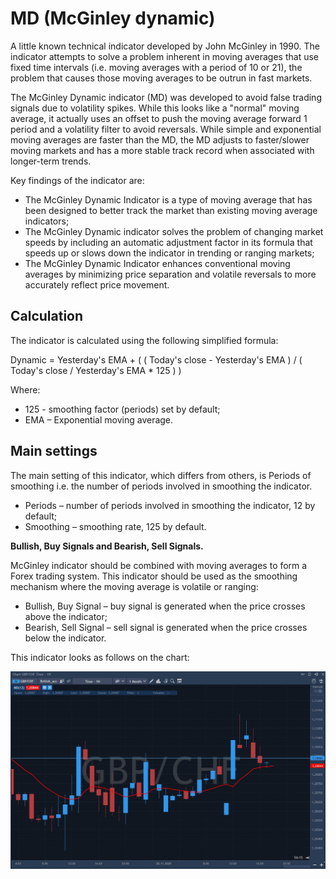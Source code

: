 # MD \(McGinley dynamic\)

A little known technical indicator developed by John McGinley in 1990. The indicator attempts to solve a problem inherent in moving averages that use fixed time intervals \(i.e. moving averages with a period of 10 or 21\), the problem that causes those moving averages to be outrun in fast markets.

The McGinley Dynamic indicator \(MD\) was developed to avoid false trading signals due to volatility spikes. While this looks like a "normal" moving average, it actually uses an offset to push the moving average forward 1 period and a volatility filter to avoid reversals. While simple and exponential moving averages are faster than the MD, the MD adjusts to faster/slower moving markets and has a more stable track record when associated with longer-term trends.

Key findings of the indicator are:

* The McGinley Dynamic Indicator is a type of moving average that has been designed to better track the market than existing moving average indicators;
* The McGinley Dynamic indicator solves the problem of changing market speeds by including an automatic adjustment factor in its formula that speeds up or slows down the indicator in trending or ranging markets;
* The McGinley Dynamic Indicator enhances conventional moving averages by minimizing price separation and volatile reversals to more accurately reflect price movement.

## Calculation

The indicator is calculated using the following simplified formula:

Dynamic = Yesterday's EMA + \( \( Today's close - Yesterday's EMA \) / \( Today's close / Yesterday's EMA \* 125 \) \)

Where:

* 125 - smoothing factor \(periods\) set by default;
* EMA – Exponential moving average.

## Main settings

The main setting of this indicator, which differs from others, is Periods of smoothing i.e. the number of periods involved in smoothing the indicator.

* Periods – number of periods involved in smoothing the indicator, 12 by default;
* Smoothing – smoothing rate, 125 by default.

**Bullish, Buy Signals and Bearish, Sell Signals.**

McGinley indicator should be combined with moving averages to form a Forex trading system. This indicator should be used as the smoothing mechanism where the moving average is volatile or ranging:

* Bullish, Buy Signal – buy signal is generated when the price crosses above the indicator;
* Bearish, Sell Signal – sell signal is generated when the price crosses below the indicator.

This indicator looks as follows on the chart:

![](../../../../.gitbook/assets/screenshot_2%20%2814%29.jpg)

